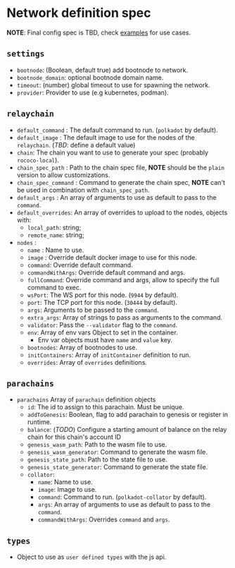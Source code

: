 # Network definition spec

**NOTE**: Final config spec is TBD, check [examples](../examples) for use cases.

## `settings`

<!-- - `init_containers`: An array of initialization containers to run before bootstrap the Network.
  - `image`: Docker image to use.
  - `command`: Command to excecute. -->
<!-- - `global_volumes`: An array of volumes to create
  - `name`: Name of the volume.
  - `fs_type`: Type of fs to use.
  - `mount_path`: Destination path to mount. -->
- `bootnode`: (Boolean, default true) add bootnode to network.
- `bootnode_domain`: optional bootnode domain name.
- `timeout`: (number) global timeout to use for spawning the network.
- `provider`: Provider to use (e.g kubernetes, podman).

## `relaychain`

- `default_command` : The default command to run. (`polkadot` by default).
- `default_image` : The default image to use for the nodes of the `relaychain`. (*TBD*: define a default value)
- `chain`: The chain you want to use to generate your spec (probably `rococo-local`).
- `chain_spec_path` : Path to the chain spec file, **NOTE** should be the `plain` version to allow customizations.
- `chain_spec_command` : Command to generate the chain spec, **NOTE** can't be used in combination with `chain_spec_path`.
- `default_args` : An array of arguments to use as default to pass to the `command`.
- `default_overrides`: An array of overrides to upload to the nodes, objects with:
  - `local_path`: string;
  - `remote_name`: string;
- `nodes` :
  - `name` : Name to use.
  - `image` : Override default docker image to use for this node.
  - `command`: Override default command.
  - `commandWithArgs`: Override default command and args.
  - `fullCommand`: Override command and args, allow to specify the full command to exec.
  - `wsPort`: The WS port for this node. (`9944` by default).
  - `port`: The TCP port for this node. (`30444` by default).
  - `args`: Arguments to be passed to the `command`.
  - `extra_args`: Array of strings to pass as arguments to the command.
  - `validator`: Pass the `--validator` flag to the `command`.
  - `env`: Array of env vars Object to set in the container.
    - Env var objects must have `name` and `value` key.
  - `bootnodes`: Array of bootnodes to use.
  - `initContainers`: Array of `initContainer` definition to run.
  - `overrides`: Array of `overrides` definitions.

## `parachains`

- `parachains` Array of `parachain` definition objects
  - `id`: The id to assign to this parachain. Must be unique.
  - `addToGenesis`: Boolean, flag to add parachain to genesis or register in runtime.
  - `balance`: (*TODO*) Configure a starting amount of balance on the relay chain for this chain's account ID
  - `genesis_wasm_path`: Path to the wasm file to use.
  - `genesis_wasm_generator`: Command to generate the wasm file.
  - `genesis_state_path`: Path to the state file to use.
  - `genesis_state_generator`: Command to generate the state file.
  - `collator`:
    - `name`: Name to use.
    - `image`: Image to use.
    - `command`: Command to run. (`polkadot-collator` by default).
    - `args`: An array of arguments to use as default to pass to the `command`.
    - `commandWithArgs`: Overrides `command` and `args`.

## `types`

- Object to use as `user defined types` with the js api.